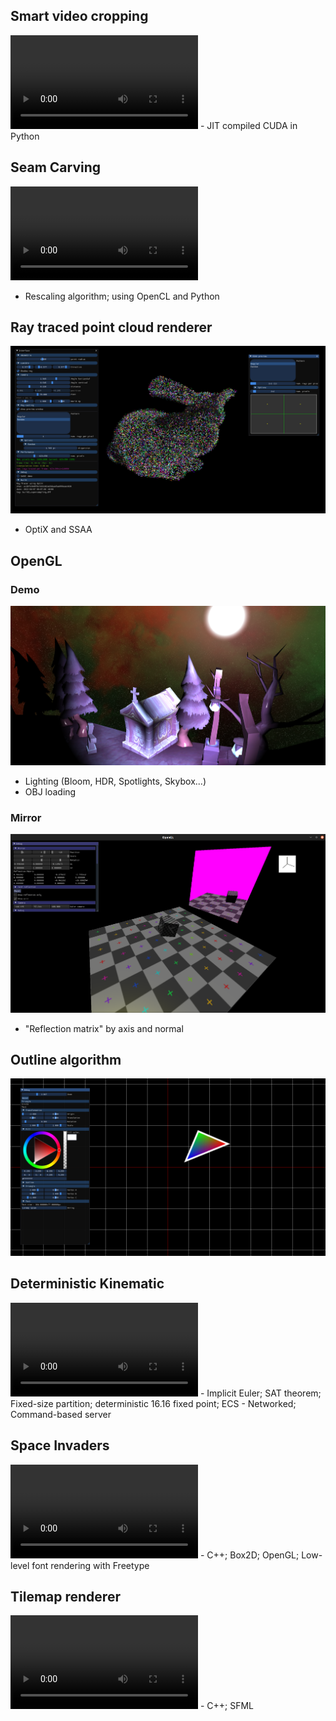 ## Smart video cropping

<video controls>
    <source src="assets/auto_cropping.mp4" type="video/mp4">
    Sorry, your browser doesn't support embedded videos.
</video>
- JIT compiled CUDA in Python

## Seam Carving

<video controls class="seam-carving">
    <source src="assets/seam_carving.mp4" type="video/mp4">
    Sorry, your browser doesn't support embedded videos.
</video>

- Rescaling algorithm; using OpenCL and Python

## Ray traced point cloud renderer

![](assets/optix_points_cloud.png)

- OptiX and SSAA

## OpenGL

### Demo

![](assets/gl_demo.png)

- Lighting (Bloom, HDR, Spotlights, Skybox...)
- OBJ loading

### Mirror

![](assets/gl_mirror.png)

- "Reflection matrix" by axis and normal

## Outline algorithm

![](assets/outline_2D.png)

## Deterministic Kinematic

<video controls>
    <source src="assets/rts_kinematic.mp4" type="video/mp4">
    Sorry, your browser doesn't support embedded videos.
</video>
- Implicit Euler; SAT theorem; Fixed-size partition; deterministic 16.16 fixed point; ECS
- Networked; Command-based server

## Space Invaders

<video controls>
    <source src="assets/space_invaders.mp4" type="video/mp4">
    Sorry, your browser doesn't support embedded videos.
</video>
- C++; Box2D; OpenGL; Low-level font rendering with Freetype

## Tilemap renderer

<video controls>
    <source src="assets/tilemap_renderer.mp4" type="video/mp4">
    Sorry, your browser doesn't support embedded videos.
</video>
- C++; SFML
